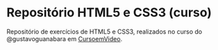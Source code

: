 # Repositório HTML5 e CSS3 (curso)
Repositório de exercícios de HTML5 e CSS3, realizados no curso do @gustavoguanabara em [CursoemVideo](https://youtube.com/cursoemvideo).